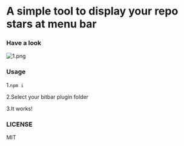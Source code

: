 # A simple tool to display your repo stars at menu bar

### Have a look
![1.png](https://dn-cnode.qbox.me/FlOcLOQFkuBZk1e4gJYZAEFsD8lK)

### Usage
1.`npm i`

2.Select your bitbar plugin folder

3.It works!

### LICENSE 
MIT
